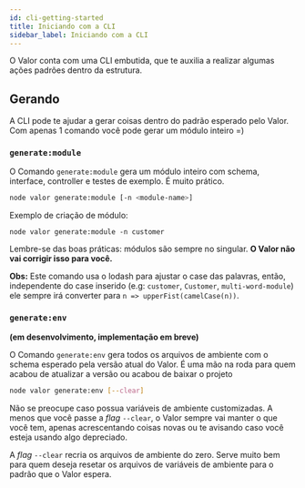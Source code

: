 ```yaml
---
id: cli-getting-started
title: Iniciando com a CLI
sidebar_label: Iniciando com a CLI
---
```


O Valor conta com uma CLI embutida, que te auxilia a realizar algumas ações padrões dentro da estrutura.

## Gerando

A CLI pode te ajudar a gerar coisas dentro do padrão esperado pelo Valor. Com apenas 1 comando você pode gerar um módulo inteiro =)

### `generate:module`

O Comando `generate:module` gera um módulo inteiro com schema, interface, controller e testes de exemplo. É muito prático.

``` bash
node valor generate:module [-n <module-name>]
```

Exemplo de criação de módulo:
```
node valor generate:module -n customer
```

Lembre-se das boas práticas: módulos são sempre no singular. **O Valor não vai corrigir isso para você.**

**Obs:** Este comando usa o lodash para ajustar o case das palavras, então, independente do case inserido (e.g: `customer`, `Customer`, `multi-word-module`) ele sempre irá converter para `n => upperFist(camelCase(n))`.

### `generate:env`

**(em desenvolvimento, implementação em breve)**

O Comando `generate:env` gera todos os arquivos de ambiente com o schema esperado pela versão atual do Valor. É uma mão na roda para quem acabou de atualizar a versão ou acabou de baixar o projeto

``` bash
node valor generate:env [--clear]
```

Não se preocupe caso possua variáveis de ambiente customizadas. A menos que você passe a _flag_ `--clear`, o Valor sempre vai manter o que você tem, apenas acrescentando coisas novas ou te avisando caso você esteja usando algo depreciado.

A _flag_ `--clear` recria os arquivos de ambiente do zero. Serve muito bem para quem deseja resetar os arquivos de variáveis de ambiente para o padrão que o Valor espera.